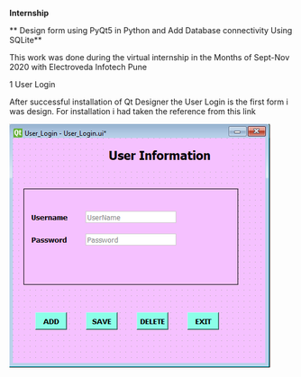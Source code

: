 **Internship**

** Design form using PyQt5 in Python and Add Database connectivity Using SQLite**
    
This work was done during the virtual internship in the Months of Sept-Nov 2020 with Electroveda Infotech Pune

1 User Login

After successful installation of Qt Designer the User Login is the first form i was design. For installation i had taken the reference from this link


  ![Image of UserLogin UI](Form_Images/UserLogin.png)
